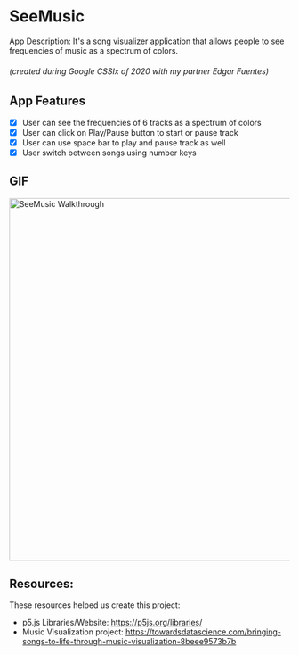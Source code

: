 # SeeMusic
App Description: It's a song visualizer application that allows people to see frequencies of music as a spectrum of colors.
###### (created during Google CSSIx of 2020 with my partner Edgar Fuentes)

## App Features

- [x] User can see the frequencies of 6 tracks as a spectrum of colors
- [x] User can click on Play/Pause button to start or pause track
- [x] User can use space bar to play and pause track as well
- [x] User switch between songs using number keys

## GIF
  <img src="seeMusic_walkthrough.gif" title="SeeMusic Walkthrough" width="650px"/>
 
 ## Resources:
 These resources helped us create this project:
 - p5.js Libraries/Website: https://p5js.org/libraries/
 - Music Visualization project: https://towardsdatascience.com/bringing-songs-to-life-through-music-visualization-8beee9573b7b

